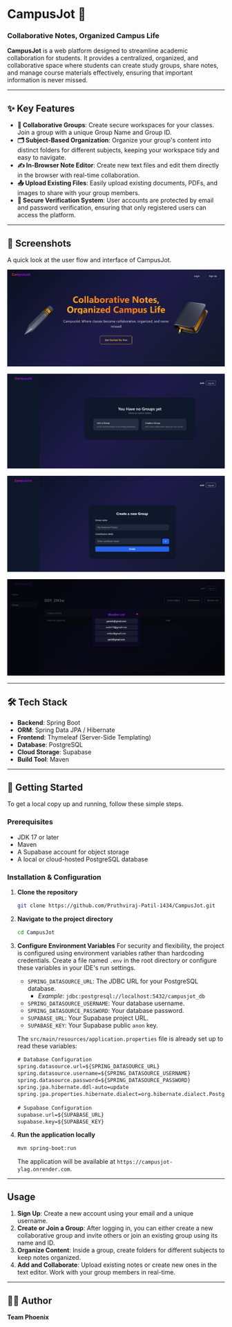 # CampusJot 📝

### Collaborative Notes, Organized Campus Life

**CampusJot** is a web platform designed to streamline academic collaboration for students. It provides a centralized, organized, and collaborative space where students can create study groups, share notes, and manage course materials effectively, ensuring that important information is never missed.

---

## ✨ Key Features

- **👥 Collaborative Groups**: Create secure workspaces for your classes. Join a group with a unique Group Name and Group ID.
- **🗂️ Subject-Based Organization**: Organize your group's content into distinct folders for different subjects, keeping your workspace tidy and easy to navigate.
- **✍️ In-Browser Note Editor**: Create new text files and edit them directly in the browser with real-time collaboration.
- **📤 Upload Existing Files**: Easily upload existing documents, PDFs, and images to share with your group members.
- **🔐 Secure Verification System**: User accounts are protected by email and password verification, ensuring that only registered users can access the platform.

---

## 📸 Screenshots

A quick look at the user flow and interface of CampusJot.

![Landing Page](CampusJot/outputs/home.png)

![User Home Page](CampusJot/outputs/userHome.png)

![Create Group ](CampusJot/outputs/createGroup.png)

![Group Members](CampusJot/outputs/GroupMembers.png)

---

## 🛠️ Tech Stack

- **Backend**: Spring Boot
- **ORM**: Spring Data JPA / Hibernate
- **Frontend**: Thymeleaf (Server-Side Templating)
- **Database**: PostgreSQL
- **Cloud Storage**: Supabase
- **Build Tool**: Maven

---

## 🚀 Getting Started

To get a local copy up and running, follow these simple steps.

### Prerequisites

- JDK 17 or later
- Maven
- A Supabase account for object storage
- A local or cloud-hosted PostgreSQL database

### Installation & Configuration

1.  **Clone the repository**

    ```bash
    git clone https://github.com/Pruthviraj-Patil-1434/CampusJot.git
    ```

2.  **Navigate to the project directory**

    ```bash
    cd CampusJot
    ```

3.  **Configure Environment Variables**
    For security and flexibility, the project is configured using environment variables rather than hardcoding credentials. Create a file named `.env` in the root directory or configure these variables in your IDE's run settings.

    - `SPRING_DATASOURCE_URL`: The JDBC URL for your PostgreSQL database.
      - _Example_: `jdbc:postgresql://localhost:5432/campusjot_db`
    - `SPRING_DATASOURCE_USERNAME`: Your database username.
    - `SPRING_DATASOURCE_PASSWORD`: Your database password.
    - `SUPABASE_URL`: Your Supabase project URL.
    - `SUPABASE_KEY`: Your Supabase public `anon` key.

    The `src/main/resources/application.properties` file is already set up to read these variables:

    ```properties
    # Database Configuration
    spring.datasource.url=${SPRING_DATASOURCE_URL}
    spring.datasource.username=${SPRING_DATASOURCE_USERNAME}
    spring.datasource.password=${SPRING_DATASOURCE_PASSWORD}
    spring.jpa.hibernate.ddl-auto=update
    spring.jpa.properties.hibernate.dialect=org.hibernate.dialect.PostgreSQLDialect

    # Supabase Configuration
    supabase.url=${SUPABASE_URL}
    supabase.key=${SUPABASE_KEY}
    ```

4.  **Run the application locally**

    ```bash
    mvn spring-boot:run
    ```

    The application will be available at `https://campusjot-ylag.onrender.com`.

---

## Usage

1.  **Sign Up**: Create a new account using your email and a unique username.
2.  **Create or Join a Group**: After logging in, you can either create a new collaborative group and invite others or join an existing group using its name and ID.
3.  **Organize Content**: Inside a group, create folders for different subjects to keep notes organized.
4.  **Add and Collaborate**: Upload existing notes or create new ones in the text editor. Work with your group members in real-time.

---

## 👨‍💻 Author

**Team Phoenix**
